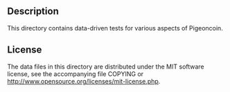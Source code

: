 Description
------------

This directory contains data-driven tests for various aspects of Pigeoncoin.

License
--------

The data files in this directory are distributed under the MIT software
license, see the accompanying file COPYING or
http://www.opensource.org/licenses/mit-license.php.

